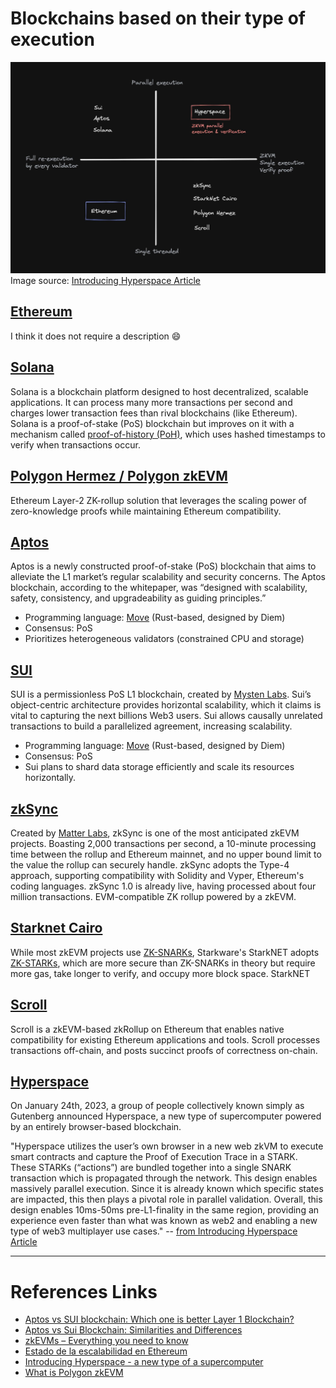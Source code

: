 # Blockchains based on their type of execution

![blockchains Execution Types](./images/blockchains_execution.jpeg)
Image source: [Introducing Hyperspace Article](https://mirror.xyz/0xdC5d2d95CD48865b9d8d9b44827A4a85a65f2970/Rg1ietH8lFbzS3wwl6bnfOCdOoXvKMm3yZGFzSLc6EY)

## [Ethereum](https://ethereum.org/es/)
I think it does not require a description :smile:

## [Solana](https://solana.com/es)
Solana is a blockchain platform designed to host decentralized, scalable applications. It can process many more transactions per second and charges lower transaction fees than rival blockchains (like Ethereum). 
Solana is a proof-of-stake (PoS) blockchain but improves on it with a mechanism called [proof-of-history (PoH)](https://solana.com/news/proof-of-history), which uses hashed timestamps to verify when transactions occur.


## [Polygon Hermez / Polygon zkEVM](https://polygon.technology/solutions/polygon-hermez/)
Ethereum Layer-2 ZK-rollup solution that leverages the scaling power of zero-knowledge proofs while maintaining Ethereum compatibility.

## [Aptos](https://aptoslabs.com/)
Aptos is a newly constructed proof-of-stake (PoS) blockchain that aims to alleviate the L1 market’s regular scalability and security concerns. The Aptos blockchain, according to the whitepaper, was “designed with scalability, safety, consistency, and upgradeability as guiding principles.”

* Programming language: [Move](https://github.com/diem/move) (Rust-based, designed by Diem)
* Consensus: PoS
* Prioritizes heterogeneous validators (constrained CPU and storage)

## [SUI](https://sui.io/)
SUI is a permissionless PoS L1 blockchain, created by [Mysten Labs](https://mystenlabs.com/). Sui’s object-centric architecture provides horizontal scalability, which it claims is vital to capturing the next billions Web3 users. Sui allows causally unrelated transactions to build a parallelized agreement, increasing scalability. 

* Programming language: [Move](https://github.com/diem/move) (Rust-based, designed by Diem)
* Consensus: PoS
* Sui plans to shard data storage efficiently and scale its resources horizontally.

## [zkSync](https://zksync.io/)
Created by [Matter Labs](https://matter-labs.io/), zkSync is one of the most anticipated zkEVM projects. Boasting 2,000 transactions per second, a 10-minute processing time between the rollup and Ethereum mainnet, and no upper bound limit to the value the rollup can securely handle. zkSync adopts the Type-4 approach, supporting compatibility with Solidity and Vyper, Ethereum's coding languages. zkSync 1.0 is already live, having processed about four million transactions. EVM-compatible ZK rollup powered by a zkEVM.

## [Starknet Cairo](https://starkware.co/starknet/)
While most zkEVM projects use [ZK-SNARKs](https://github.com/matter-labs/awesome-zero-knowledge-proofs), Starkware's StarkNET adopts [ZK-STARKs](https://github.com/matter-labs/awesome-zero-knowledge-proofs), which are more secure than ZK-SNARKs in theory but require more gas, take longer to verify, and occupy more block space. StarkNET 

## [Scroll](https://scroll.io/)
Scroll is a zkEVM-based zkRollup on Ethereum that enables native compatibility for existing Ethereum applications and tools. 
Scroll processes transactions off-chain, and posts succinct proofs of correctness on-chain. 

## [Hyperspace](https://hyperspace.foundation/)
On January 24th, 2023, a group of people collectively known simply as Gutenberg announced Hyperspace, a new type of supercomputer powered by an entirely browser-based blockchain.

"Hyperspace utilizes the user’s own browser in a new web zkVM to execute smart contracts and capture the Proof of Execution Trace in a STARK. These STARKs (“actions”) are bundled together into a single SNARK transaction which is propagated through the network. This design enables massively parallel execution. Since it is already known which specific states are impacted, this then plays a pivotal role in parallel validation. Overall, this design enables 10ms-50ms pre-L1-finality in the same region, providing an experience even faster than what was known as web2 and enabling a new type of web3 multiplayer use cases." -- [from Introducing Hyperspace Article](https://mirror.xyz/0xdC5d2d95CD48865b9d8d9b44827A4a85a65f2970/Rg1ietH8lFbzS3wwl6bnfOCdOoXvKMm3yZGFzSLc6EY)


---

# References Links

- [Aptos vs SUI blockchain: Which one is better Layer 1 Blockchain?](https://cryptobullsclub.com/aptos-vs-sui-blockchain/)
- [Aptos vs Sui Blockchain: Similarities and Differences](https://boxmining.com/aptos-vs-sui/)
- [zkEVMs – Everything you need to know](https://blog.pantherprotocol.io/what-is-a-zkevm-heres-everything-you-need-to-know/)
- [Estado de la escalabilidad en Ethereum](https://www.defilatam.com/blog/estado-de-la-escalabilidad-en-ethereum-zk-rollups)
- [Introducing Hyperspace - a new type of a supercomputer](https://mirror.xyz/0xdC5d2d95CD48865b9d8d9b44827A4a85a65f2970/Rg1ietH8lFbzS3wwl6bnfOCdOoXvKMm3yZGFzSLc6EY)
- [What is Polygon zkEVM](https://wiki.polygon.technology/docs/home/polygon-basics/zkEVM-basics/#:~:text=Polygon%20zkEVM%20is%20a%20Layer,higher%20throughput%20and%20lower%20fees.)